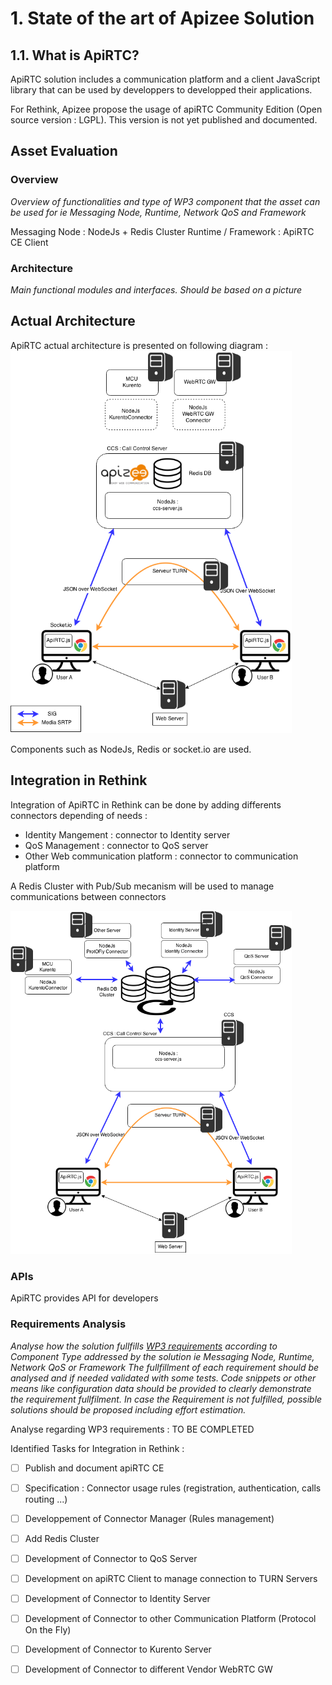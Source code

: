 # 1. State of the art of Apizee Solution
## 1.1. What is ApiRTC?

ApiRTC solution includes a communication platform and a client JavaScript library that can be used by developpers to developped their applications.

For Rethink, Apizee propose the usage of apiRTC Community Edition (Open source version : LGPL). This version is not yet published and documented.



## Asset Evaluation

### Overview

*Overview of functionalities and type of WP3 component that the asset can be used for ie Messaging Node, Runtime, Network QoS and Framework*

Messaging Node : NodeJs + Redis Cluster
Runtime / Framework : ApiRTC CE Client


### Architecture

*Main functional modules and interfaces. Should be based on a picture*

## Actual Architecture

ApiRTC actual architecture is presented on following diagram :
<img src="ApiRTC-ReTHINK.png" width="450">

Components such as NodeJs, Redis or socket.io are used.

## Integration in Rethink

Integration of ApiRTC in Rethink can be done by adding differents connectors depending of needs :
- Identity Mangement : connector to Identity server
- QoS Management : connector to QoS server
- Other Web communication platform : connector to communication platform

A Redis Cluster with Pub/Sub mecanism will be used to manage communications between connectors

<img src="ApiRTC-IntegrationInReTHINK.png" width="450">                                                                     
                                                                            
### APIs

ApiRTC provides API for developers

### Requirements Analysis

*Analyse how the solution fullfills [WP3 requirements](selection-criteria.md) according to Component Type addressed by the solution ie Messaging Node, Runtime, Network QoS or Framework*
*The fullfillment of each requirement should be analysed and if needed validated with some tests. Code snippets or other means like configuration data should be provided to clearly demonstrate the requirement fullfilment.
In case the Requirement is not fulfilled, possible solutions should be proposed including effort estimation.*


Analyse regarding WP3 requirements :
TO BE COMPLETED


Identified Tasks for Integration in Rethink :

 - [ ] Publish and document apiRTC CE
 - [ ] Specification : Connector usage rules (registration, authentication, calls routing ...)
 - [ ] Developpement of Connector Manager (Rules management)
 - [ ] Add Redis Cluster
 - [ ] Development of Connector to QoS Server
 - [ ] Development on apiRTC Client to manage connection to TURN Servers
 - [ ] Development of Connector to Identity Server
 - [ ] Development of Connector to other Communication Platform (Protocol On the Fly)
 - [ ] Development of Connector to Kurento Server
 - [ ] Development of Connector to different Vendor WebRTC GW







